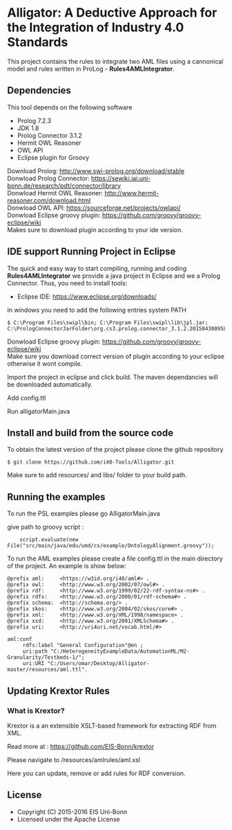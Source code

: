 # Alligator: A Deductive Approach for the Integration of Industry 4.0 Standards

This project contains the rules to integrate two AML files using a cannonical model and rules written in ProLog - **Rules4AMLIntegrator**.

## Dependencies
This tool depends on the following software

* Prolog 7.2.3
* JDK 1.8
* Prolog Connector 3.1.2
* Hermit OWL Reasoner 
* OWL API
* Eclipse plugin for Groovy

Download Prolog: http://www.swi-prolog.org/download/stable                                  
Donwload Prolog Connector: https://sewiki.iai.uni-bonn.de/research/pdt/connector/library                 
Donwload Hermit OWL Reasoner: http://www.hermit-reasoner.com/download.html                    
Donwload OWL API: https://sourceforge.net/projects/owlapi/                                                     
Donwload Eclipse groovy plugin: https://github.com/groovy/groovy-eclipse/wiki           
Makes sure to download plugin according to your ide version.

## IDE support Running Project in Eclipse
The quick and easy way to start compiling, running and coding **Rules4AMLIntegrator** we provide a java project in Eclipse and we a Prolog Connector. Thus, you need to install tools:
* Eclipse IDE: https://www.eclipse.org/downloads/

In windows you need to add the following entries system PATH

    $ C:\Program Files\swipl\bin; C:\Program Files\swipl\lib\jpl.jar; C:\PrologConnectorJarFolder\org.cs3.prolog.connector_3.1.2.201504300958.jar;

Donwload Eclipse groovy plugin: https://github.com/groovy/groovy-eclipse/wiki                                   
Make sure you download correct version of plugin according to your eclipse otherwise it wont compile.                        

Import the project in eclipse and click build. The maven dependancies will be downloaded automatically.                      

Add config.ttl                 

Run alligatorMain.java                   

## Install and build from the source code  
To obtain the latest version of the project please clone the github repository

    $ git clone https://github.com/i40-Tools/Alligator.git

Make sure to add resources/ and libs/ folder to your build path.

## Running the examples
To run the PSL examples please go AlligatorMain.java

give path to groovy script :

		script.evaluate(new File("src/main/java/edu/umd/cs/example/OntologyAlignment.groovy"));


To run the AML examples please create a file config.ttl in the main directory of the project. An example is show below:
```
@prefix aml:     <https://w3id.org/i40/aml#> .
@prefix owl:     <http://www.w3.org/2002/07/owl#> .
@prefix rdf:     <http://www.w3.org/1999/02/22-rdf-syntax-ns#> .
@prefix rdfs:    <http://www.w3.org/2000/01/rdf-schema#> .
@prefix schema:  <http://schema.org/> .
@prefix skos:    <http://www.w3.org/2004/02/skos/core#> .
@prefix xml:     <http://www.w3.org/XML/1998/namespace> .
@prefix xsd:     <http://www.w3.org/2001/XMLSchema#> .
@prefix uri:     <http://uri4uri.net/vocab.html/#>

aml:conf 
     rdfs:label "General Configuration"@en ;
     uri:path "C:/HeterogeneityExampleData/AutomationML/M2-Granularity/Testbeds-1/";
     uri:URI "C:/Users/omar/Desktop/Alligator-master/resources/aml.ttl".
```

## Updating Krextor Rules 
### What is Krextor?

Krextor is a an extensible XSLT-based framework for extracting RDF from XML.                 

Read more at : https://github.com/EIS-Bonn/krextor

Please navigate to /resources/amlrules/aml.xsl

Here you can update, remove or add rules for RDF conversion.


## License

* Copyright (C) 2015-2016 EIS Uni-Bonn
* Licensed under the Apache License
